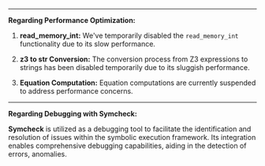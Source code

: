 
---

**Regarding Performance Optimization:**

1. **read_memory_int:** 
   We've temporarily disabled the `read_memory_int` functionality due to its slow performance.

2. **z3 to str Conversion:**
   The conversion process from Z3 expressions to strings has been disabled temporarily due to its sluggish performance.

3. **Equation Computation:**
   Equation computations are currently suspended to address performance concerns. 

---

**Regarding Debugging with Symcheck:**

**Symcheck** is utilized as a debugging tool to facilitate the identification and resolution of issues within the symbolic execution framework. Its integration enables comprehensive debugging capabilities, aiding in the detection of errors, anomalies.